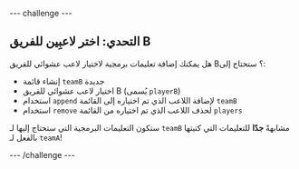 --- challenge ---
## التحدي: اختر لاعبِين للفريق B
هل يمكنك إضافة تعليمات برمجية لاختيار لاعب عشوائي للفريق B؟ ستحتاج إلى:

+ إنشاء قائمة `teamB` جديدة
+ اختيار لاعب عشوائي للفريق B (يُسمى `playerB`)
+ استخدام `append` لإضافة اللاعب الذي تم اختياره إلى القائمة `teamB`
+ استخدام `remove` لحذف اللاعب الذي تم اختياره من القائمة `players`

ستكون التعليمات البرمجية التي ستحتاج إليها لـ `teamB` مشابهةً __جدًا__ للتعليمات التي كتبتها بالفعل لـ `teamA`!




--- /challenge ---